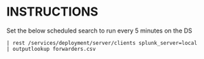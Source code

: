 # INSTRUCTIONS

Set the below scheduled search to run every 5 minutes on the DS

    | rest /services/deployment/server/clients splunk_server=local
    | outputlookup forwarders.csv
